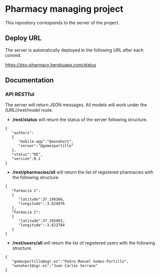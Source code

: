 # Pharmacy managing project

This repository corresponds to the server of the project.

## Deploy URL

The server is automatically deployed in the following URL after each commit.

https://dss-pharmacy.herokuapp.com/status

## Documentation

### API RESTful

The server will return JSON messages. All models will work under the _(URL)/rest/model_ route.

* **/rest/status** will return the status of the server following structure.

```
{  
   "authors":
   {  
      "mobile-app":"@xenahort",
      "server":"@gomezportillo"
   },
   "status":"OK",
   "version":0.1
}
```

* **/rest/pharmacies/all** will return the list of registered pharmacies with the following structure.

```
{  
   "Farmacia 1":
   {  
      "latitude":37.198366,
      "longitude":-3.624976
   },
   "Farmacia 2":
   {  
      "latitude":37.195993,
      "longitude":-3.622784
   }
}
```

* **/rest/users/all** will return the list of registered users with the following structure.

```
{  
   "gomezportillo@ugr.es":"Pedro Manuel Gomez-Portillo",
   "xenahort@ugr.es":"Juan Carlos Serrano"
}
```
